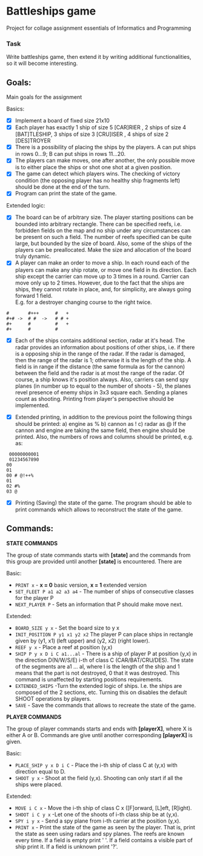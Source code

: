 # Battleships game
Project for collage assignment essentials of Informatics and Programming
### Task
Write battleships game, then extend it by writing additional functionalities, so it will become interesting.

## Goals:

Main goals for the assignment

Basics:

- [x] Implement a board of fixed size 21x10 
- [x] Each player has exactly 1 ship of size 5 [CAR]RIER , 2 ships of size 4 [BAT]TLESHIP, 3 ships of size 3 [CRU]ISER , 4 ships of size 2 [DES]TROYER
- [x] There is a possibility of placing the ships by the players. A can put ships in rows 0...9; B can put ships in rows 11...20. 
- [x] The players can make moves, one after another, the only possible move is to either place the ships or shot one shot at a given position.
- [x] The game can detect which players wins. The checking of victory condition (the opposing player has no healthy ship fragments left) should be done at the end of the turn.
- [x] Program can print the state of the game.

Extended logic: 

- [x] The board can be of arbitrary size. The player starting positions can be bounded into arbitrary rectangle. There can be specified reefs, i.e. forbidden fields on the map and no ship under any circumstances can be present on such a field. The number of reefs specified can be quite large, but bounded by the size of board. Also, some of the ships of the players can be preallocated. Make the size and allocation of the board truly dynamic.
- [x] A player can make an order to move a ship. In each round each of the players can make any ship rotate, or move one field in its direction. Each ship except the carrier can move up to 3 times in a round. Carrier can move only up to 2 times. However, due to the fact that the ships are ships, they cannot rotate in place, and, for simplicity, are always going forward 1 field.  
E.g. for a destroyer changing course to the right twice.
```
#       #+++      #   +
#+# ->  # #  ->   # # +
#+      #         #   +
#+      #         #
```
- [x] Each of the ships contains additional section, radar at it's head. The radar provides an 
information about positions of other ships, i.e. if there is a opposing ship in the range of the 
radar. If the radar is damaged, then the range of the radar is 1; otherwise it is the length of the 
ship. A field is in range if the distance (the same formula as for the cannon) between the field 
and the radar is at most the range of the radar. Of course, a ship knows it's position always. 
Also, carriers can send spy planes (in number up to equal to the number of shoots - 5), the 
planes revel presence of enemy ships in 3x3 square each. Sending a planes count as shooting.
Printing from player's perspective should be implemented.

- [x]  Extended printing, in addition to the previous point the following things should be printed:
a) engine as %
b) cannon as !
c) radar as @
If the cannon and engine are taking the same field, then engine should be printed. Also, the 
numbers of rows and columns should be printed, e.g. as:
```
 00000000001
 01234567890
00
01
00 # @!++%
01
02 #%
03 @
```
- [x] Printing (Saving) the state of the game. The program should be able to print commands 
which allows to reconstruct the state of the game.


## Commands: 

**STATE COMMANDS**

The group of state commands starts with **[state]** and the commands from this group are provided until 
another **[state]** is encountered. There are

Basic: 
- ```PRINT x``` - **x = 0**  basic version,  **x = 1**   extended version
- ```SET_FLEET P a1 a2 a3 a4``` - The number of ships of consecutive classes for the player P
- ```NEXT_PLAYER P``` - Sets an information that P should make move next.

Extended:


- ```BOARD_SIZE y x``` - Set the board size to y x 
- ```INIT_POSITION P y1 x1 y2 x2``` The player P can place ships in rectangle given by (y1, x1) (left upper) and (y2, x2) (right lower).
- ```REEF y x``` - Place a reef at position (y,x)
- ```SHIP P y x D i C a1...al``` - There is a ship of player P at position (y,x) in the direction D(N/W/S/E) i-th of class C 
(CAR/BAT/CRU/DES). The state of the segments are a1 … al, where l is the length of the 
ship and 1 means that the part is not destroyed, 0 that it was destroyed. This command is 
unaffected by starting positions requirements.
- ```EXTENDED_SHIPS``` -Turn the extended logic of ships. I.e. the ships are composed of the 2 sections, etc. Turning 
this on disables the default SHOOT operations by players. 
- ```SAVE``` - Save the commands that allows to recreate the state of the game.


**PLAYER COMMANDS**

The group of player commands starts and ends with **[playerX]**, where X is either A or B. Commands 
are give until another corresponding **[playerX]** is given.

Basic:

- ```PLACE_SHIP y x D i C``` - Place the i-th ship of class C at (y,x) with direction equal to D.
- ```SHOOT y x``` - Shoot at the field (y,x). Shooting can only start if all the ships were placed.

Extended:

- ```MOVE i C x``` - Move the i-th ship of class C x ([F]orward, [L]eft, [R]ight).
- ```SHOOT i C y x``` -Let one of the shoots of i-th class ship be at (y,x).
- ```SPY i y x``` - Send a spy plane from i-th carrier at the position (y,x).
- ```PRINT x``` - Print the state of the game as seen by the player. That is, print the state as seen using radars 
and spy planes. The reefs are known every time. If a field is empty print ' '. If a field 
contains a visible part of ship print it. If a field is unknown print '?'.

